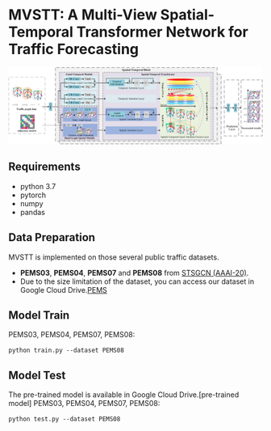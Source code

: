# MVSTT: A Multi-View Spatial-Temporal Transformer Network for Traffic Forecasting
<p align="center">
  <img width="1000"  src=./model/model.png>
</p>


## Requirements
- python 3.7
- pytorch
- numpy
- pandas
## Data Preparation
MVSTT is implemented on those several public traffic datasets.
- **PEMS03**, **PEMS04**, **PEMS07** and **PEMS08** from [STSGCN (AAAI-20)](https://github.com/Davidham3/STSGCN).
- Due to the size limitation of the dataset, you can access our dataset in Google Cloud Drive.[PEMS](https://drive.google.com/drive/folders/1wxNZtR_a8uYm7E-JT1qIwEWNUehlQ6xM?usp=sharing)
## Model Train
PEMS03, PEMS04, PEMS07, PEMS08:
```
python train.py --dataset PEMS08
```



## Model Test
The pre-trained model is available in Google Cloud Drive.[pre-trained model]
PEMS03, PEMS04, PEMS07, PEMS08:
```
python test.py --dataset PEMS08
```
